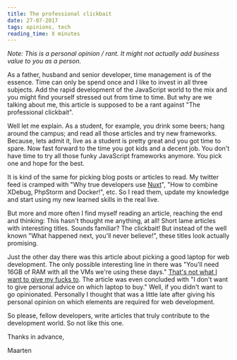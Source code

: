 ```yaml
---
title: The professional clickbait
date: 27-07-2017
tags: opinions, tech
reading_time: X minutes
---
```


*Note: This is a personal opinion / rant. It might not actually add business
value to you as a person.*

As a father, husband and senior developer, time management is of the essence. Time can only be spend once and I like to invest in all three subjects. Add the rapid development of the JavaScript world to the mix and you might find yourself stressed out from time to time. But why are we talking about me, this article is supposed to be a rant against "The professional clickbait".

Well let me explain. As a student, for example, you drink some beers; hang around the campus; and read all those articles and try new frameworks. Because, lets admit it, live as a student is pretty great and you got time to spare. Now fast forward to the time you got kids and a decent job. You don't have time to try all those funky JavaScript frameworks anymore. You pick one and hope for the best.

It is kind of the same for picking blog posts or articles to read. My twitter feed is cramped with "Why true developers use [Nuxt][1]", "How to combine XDebug, PhpStorm and Docker!", etc. So I read them, update my knowledge and start using my new learned skills in the real live.

But more and more often I find myself reading an article, reaching the end and thinking: This hasn't thought me anything, at all! Short lame articles with interesting titles. Sounds familiar? The clickbait! But instead of the well known "What happened next, you'll never believe!", these titles look actually promising.

Just the other day there was this article about picking a good laptop for web development. The only possible interesting line in there was "You'll need 16GB of RAM with all the VMs we're using these days." [That's not what I want to give my fucks to][2]. The article was even concluded with "I don't want to give personal advice on which laptop to buy." Well, if you didn't want to go opinionated. Personally I thought that was a little late after giving his personal opinion on which elements are required for web development.

So please, fellow developers, write articles that truly contribute to the development world. So not like this one.

Thanks in advance,

Maarten

[1]: https://nuxtjs.org/
[2]: https://www.youtube.com/watch?v=GwRzjFQa_Og
